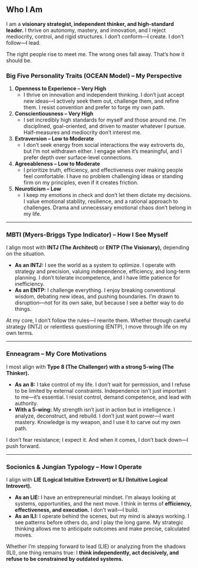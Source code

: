 ## **Who I Am**

I am a **visionary strategist, independent thinker, and high-standard leader.** I thrive on autonomy, mastery, and innovation, and I reject mediocrity, control, and rigid structures. I don’t conform—I create. I don’t follow—I lead.  

The right people rise to meet me. The wrong ones fall away. That’s how it should be.  

### **Big Five Personality Traits (OCEAN Model) – My Perspective**  

1. **Openness to Experience – Very High**  
   - I thrive on innovation and independent thinking. I don’t just accept new ideas—I actively seek them out, challenge them, and refine them. I resist convention and prefer to forge my own path.  
2. **Conscientiousness – Very High**  
   - I set incredibly high standards for myself and those around me. I’m disciplined, goal-oriented, and driven to master whatever I pursue. Half-measures and mediocrity don’t interest me.  
3. **Extraversion – Low to Moderate**  
   - I don’t seek energy from social interactions the way extroverts do, but I’m not withdrawn either. I engage when it’s meaningful, and I prefer depth over surface-level connections.  
4. **Agreeableness – Low to Moderate**  
   - I prioritize truth, efficiency, and effectiveness over making people feel comfortable. I have no problem challenging ideas or standing firm on my principles, even if it creates friction.  
5. **Neuroticism – Low**  
   - I keep my emotions in check and don’t let them dictate my decisions. I value emotional stability, resilience, and a rational approach to challenges. Drama and unnecessary emotional chaos don’t belong in my life.  

---  

### **MBTI (Myers-Briggs Type Indicator) – How I See Myself**  

I align most with **INTJ (The Architect)** or **ENTP (The Visionary),** depending on the situation.  

- **As an INTJ:** I see the world as a system to optimize. I operate with strategy and precision, valuing independence, efficiency, and long-term planning. I don’t tolerate incompetence, and I have little patience for inefficiency.  
- **As an ENTP:** I challenge everything. I enjoy breaking conventional wisdom, debating new ideas, and pushing boundaries. I’m drawn to disruption—not for its own sake, but because I see a better way to do things.  

At my core, I don’t follow the rules—I rewrite them. Whether through careful strategy (INTJ) or relentless questioning (ENTP), I move through life on my own terms.  

---  

### **Enneagram – My Core Motivations**  

I most align with **Type 8 (The Challenger) with a strong 5-wing (The Thinker).**  

- **As an 8:** I take control of my life. I don’t wait for permission, and I refuse to be limited by external constraints. Independence isn’t just important to me—it’s essential. I resist control, demand competence, and lead with authority.  
- **With a 5-wing:** My strength isn’t just in action but in intelligence. I analyze, deconstruct, and rebuild. I don’t just want power—I want mastery. Knowledge is my weapon, and I use it to carve out my own path.  

I don’t fear resistance; I expect it. And when it comes, I don’t back down—I push forward.  

---  

### **Socionics & Jungian Typology – How I Operate**  

I align with **LIE (Logical Intuitive Extrovert) or ILI (Intuitive Logical Introvert).**  

- **As an LIE:** I have an entrepreneurial mindset. I’m always looking at systems, opportunities, and the next move. I think in terms of **efficiency, effectiveness, and execution.** I don’t wait—I build.  
- **As an ILI:** I operate behind the scenes, but my mind is always working. I see patterns before others do, and I play the long game. My strategic thinking allows me to anticipate outcomes and make precise, calculated moves.  

Whether I’m stepping forward to lead (LIE) or analyzing from the shadows (ILI), one thing remains true: I **think independently, act decisively, and refuse to be constrained by outdated systems.**  